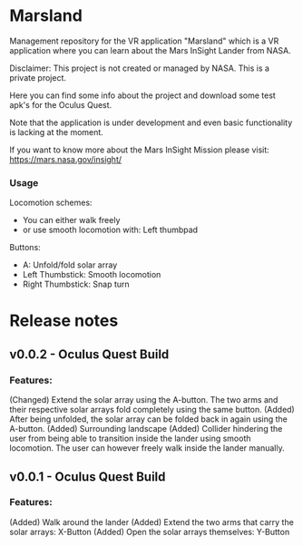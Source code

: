 # Marsland
Management repository for the VR application "Marsland" which is a VR application where you can learn about the Mars InSight Lander from NASA.

Disclaimer:
This project is not created or managed by NASA. This is a private project.

Here you can find some info about the project and download some test apk's for the Oculus Quest.

Note that the application is under development and even basic functionality is lacking at the moment.

If you want to know more about the Mars InSight Mission please visit:
https://mars.nasa.gov/insight/

### Usage
Locomotion schemes:
 - You can either walk freely
 - or use smooth locomotion with: Left thumbpad

Buttons:
 - A: Unfold/fold solar array
 - Left Thumbstick: Smooth locomotion
 - Right Thumbstick: Snap turn


# Release notes
## v0.0.2 - Oculus Quest Build
### Features:
(Changed) Extend the solar array using the A-button. The two arms and their respective solar arrays fold completely using the same button.
(Added) After being unfolded, the solar array can be folded back in again using the A-button.
(Added) Surrounding landscape
(Added) Collider hindering the user from being able to transition inside the lander using smooth locomotion. The user can however freely walk inside the lander manually.

## v0.0.1 - Oculus Quest Build
### Features:
(Added) Walk around the lander
(Added) Extend the two arms that carry the solar arrays: X-Button
(Added) Open the solar arrays themselves: Y-Button


